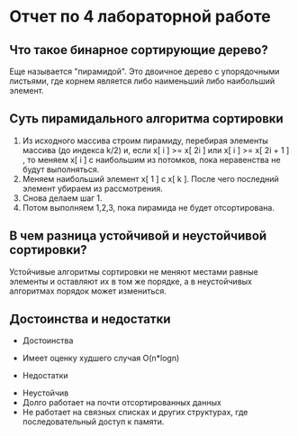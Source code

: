 # Отчет по 4 лабораторной работе 

## Что такое бинарное сортирующие дерево?

Еще называется "пирамидой". Это двоичное дерево с упорядочными листьями, где корнем является либо наименьший либо наибольший элемент. 

## Суть пирамидального алгоритма сортировки

1. Из исходного массива строим пирамиду, перебирая элементы массива (до индекса k/2) и, если x[ i ] >= x[ 2i ] или x[ i ] >= x[ 2i + 1 ] , то меняем x[ i ] с наибольшим из потомков, пока неравенства не будут выполняться.
2. Меняем наибольший элемент x[ 1 ] с x[ k ]. После чего последний элемент убираем из рассмотрения.
3. Снова делаем шаг 1.
4. Потом выполняем 1,2,3, пока пирамида не будет отсортирована.

## В чем разница устойчивой и неустойчивой сортировки?

Устойчивые алгоритмы сортировки не меняют местами равные элементы и оставляют их в том же порядке, а в неустойчивых алгоритмах порядок может измениться.

## Достоинства и недостатки

- Достоинства
* Имеет оценку худшего случая O(n*logn)

- Недостатки 
* Неустойчив 
* Долго работает на почти отсортированных данных
* Не работает на связных списках и других структурах, где последовательный доступ к памяти. 